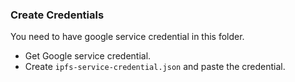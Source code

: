 ### Create Credentials
You need to have google service credential in this folder. 

- Get Google service credential.
- Create `ipfs-service-credential.json` and paste the credential.
